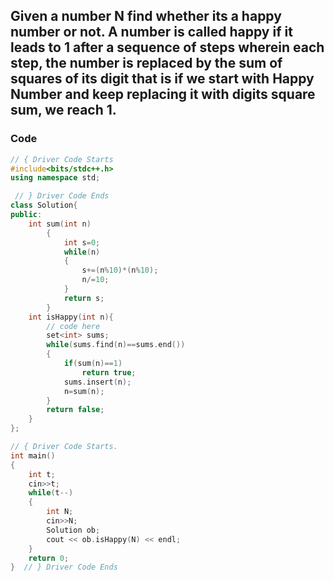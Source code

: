## Given a number N find whether its a happy number or not. A number is called happy if it leads to 1 after a sequence of steps wherein each step, the number is replaced by the sum of squares of its digit that is if we start with Happy Number and keep replacing it with digits square sum, we reach 1.
### Code
```cpp
// { Driver Code Starts
#include<bits/stdc++.h> 
using namespace std;

 // } Driver Code Ends
class Solution{
public:
    int sum(int n)
        {
            int s=0;
            while(n)
            {
                s+=(n%10)*(n%10);
                n/=10;
            } 
            return s;
        }
    int isHappy(int n){
        // code here
        set<int> sums;
        while(sums.find(n)==sums.end())
        {
            if(sum(n)==1)
                return true;
            sums.insert(n);
            n=sum(n);
        }
        return false;
    }
};

// { Driver Code Starts.
int main() 
{ 
    int t;
    cin>>t;
    while(t--)
    {
        int N;
        cin>>N;
        Solution ob;
        cout << ob.isHappy(N) << endl;
    }
    return 0; 
}  // } Driver Code Ends
```

